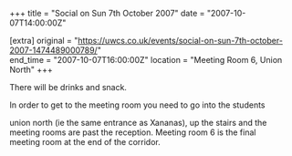 +++
title = "Social on Sun 7th October 2007"
date = "2007-10-07T14:00:00Z"

[extra]
original = "https://uwcs.co.uk/events/social-on-sun-7th-october-2007-1474489000789/"    
end_time = "2007-10-07T16:00:00Z"
location = "Meeting Room 6, Union North"
+++

There will be drinks and snack.

In order to get to the meeting room you need to go into the students

  
union north (ie the same entrance as Xananas), up the stairs and the  
meeting rooms are past the reception. Meeting room 6 is the final  
meeting room at the end of the corridor.

